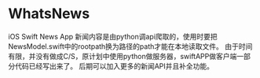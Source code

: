 # WhatsNews
iOS Swift News App
新闻内容是由python调api爬取的，使用时要把NewsModel.swift中的rootpath换为路径的path才能在本地读取文件。
由于时间有限，并没有做成C/S，原计划中使用python做服务器，swiftAPP做客户端一部分代码已经写出来了。
后期可以加入更多的新闻API并且补全功能。
